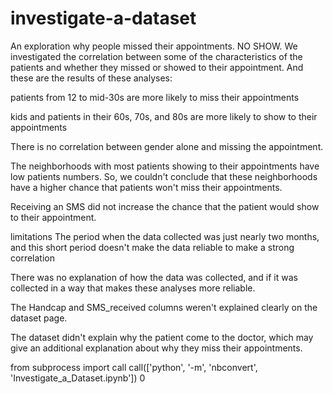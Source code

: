 # investigate-a-dataset
An exploration why people missed their appointments. NO SHOW.
We investigated the correlation between some of the characteristics of the patients and whether they missed or showed to their appointment. And these are the results of these analyses:

patients from 12 to mid-30s are more likely to miss their appointments

kids and patients in their 60s, 70s, and 80s are more likely to show to their appointments

There is no correlation between gender alone and missing the appointment.

The neighborhoods with most patients showing to their appointments have low patients numbers. So, we couldn't conclude that these neighborhoods have a higher chance that patients won't miss their appointments.

Receiving an SMS did not increase the chance that the patient would show to their appointment.

limitations
The period when the data collected was just nearly two months, and this short period doesn't make the data reliable to make a strong correlation

There was no explanation of how the data was collected, and if it was collected in a way that makes these analyses more reliable.

The Handcap and SMS_received columns weren't explained clearly on the dataset page.

The dataset didn't explain why the patient come to the doctor, which may give an additional explanation about why they miss their appointments.

from subprocess import call
call(['python', '-m', 'nbconvert', 'Investigate_a_Dataset.ipynb'])
0
